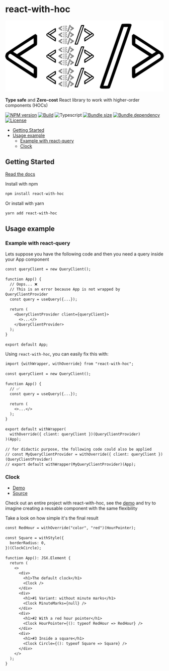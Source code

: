 # react-with-hoc <!-- omit in toc -->

<a href="https://leobastiani.github.io/react-with-hoc/">
  <img src="https://raw.githubusercontent.com/leobastiani/react-with-hoc/main/.github/logo/logo.png" />
</a>

**Type safe** and **Zero-cost** React library to work with higher-order components (HOCs)

[![NPM version](https://img.shields.io/npm/v/react-with-hoc)](https://www.npmjs.com/package/react-with-hoc)
[![Build](https://github.com/leobastiani/react-with-hoc/actions/workflows/publish.yml/badge.svg)](https://github.com/leobastiani/react-with-hoc/actions/workflows/publish.yml)
![Typescript](https://img.shields.io/npm/types/react-with-hoc)
[![Bundle size](https://img.shields.io/bundlephobia/minzip/react-with-hoc)](https://bundlephobia.com/package/react-with-hoc)
[![Bundle dependency](https://badgen.net/bundlephobia/dependency-count/react-with-hoc)](https://www.npmjs.com/package/react-with-hoc?activeTab=dependencies)
[![License](https://img.shields.io/github/license/leobastiani/react-with-hoc)](https://github.com/leobastiani/react-with-hoc/blob/main/LICENSE)

- [Getting Started](#getting-started)
- [Usage example](#usage-example)
  - [Example with react-query](#example-with-react-query)
  - [Clock](#clock)

## Getting Started

[Read the docs](https://leobastiani.github.io/react-with-hoc/)

Install with npm

```bash
npm install react-with-hoc
```

Or install with yarn

```bash
yarn add react-with-hoc
```

## Usage example

### Example with react-query

Lets suppose you have the following code and then you need a query inside your App component

```tsx
const queryClient = new QueryClient();

function App() {
  // Oops... ❌
  // This is an error because App is not wrapped by QueryClientProvider
  const query = useQuery({...});

  return (
    <QueryClientProvider client={queryClient}>
      <>...</>
    </QueryClientProvider>
  );
}

export default App;
```

Using `react-with-hoc`, you can easily fix this with:

```tsx
import {withWrapper, withOverride} from "react-with-hoc";

const queryClient = new QueryClient();

function App() {
  // ✅
  const query = useQuery({...});

  return (
    <>...</>
  );
}

export default withWrapper(
  withOverride({ client: queryClient })(QueryClientProvider)
)(App);

// for didactic purpose, the following code could also be applied
// const MyQueryClientProvider = withOverride({ client: queryClient })(QueryClientProvider)
// export default withWrapper(MyQueryClientProvider)(App);
```

### Clock

- [Demo](https://leobastiani.github.io/react-with-hoc/example/)
- [Source](https://github.com/leobastiani/react-with-hoc/tree/main/example/src/App.tsx)

Check out an entire project with react-with-hoc, see the [demo](https://leobastiani.github.io/react-with-hoc/example/) and try to imagine creating a reusable component with the same flexibility

Take a look on how simple it's the final result

```tsx
const RedHour = withOverride("color", "red")(HourPointer);

const Square = withStyle({
  borderRadius: 0,
})(ClockCircle);

function App(): JSX.Element {
  return (
    <>
      <div>
        <h1>The default clock</h1>
        <Clock />
      </div>
      <div>
        <h1>#1 Variant: without minute marks</h1>
        <Clock MinuteMarks={null} />
      </div>
      <div>
        <h1>#2 With a red hour pointer</h1>
        <Clock HourPointer={(): typeof RedHour => RedHour} />
      </div>
      <div>
        <h1>#3 Inside a square</h1>
        <Clock Circle={(): typeof Square => Square} />
      </div>
    </>
  );
}
```
